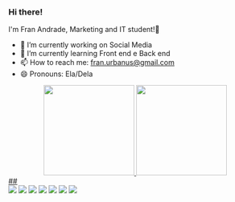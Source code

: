 ### Hi there!
I'm Fran Andrade, Marketing and IT student!👋


- 🔭 I’m currently working on Social Media
- 🌱 I’m currently learning Front end e Back end
- 📫 How to reach me: fran.urbanus@gmail.com
- 😄 Pronouns: Ela/Dela

<div align="center">
  <a href="https://github.com/Fra-Andrade">
  <img height="180em" src="https://github-readme-stats.vercel.app/api?username=Fran-Andrade&show_icons=true&theme=dracula&include_all_commits=true&count_private=true"/>
  <img height="180em" src="https://github-readme-stats.vercel.app/api/top-langs/?username=Fran-Andrade&layout=compact&langs_count=7&theme=dracula"/>
</div>
##
<div> 
  <a href="https://www.youtube.com/channel/UCnUMy5PSzL-u9xUf4PD0Pzw" target="_blank"><img src="https://img.shields.io/badge/YouTube-FF0000?style=for-the-badge&logo=youtube&logoColor=white" target="_blank"></a>
  <a href="https://www.instagram.com/sou_eu_fran/" target="_blank"><img src="https://img.shields.io/badge/-Instagram-%23E4405F?style=for-the-badge&logo=instagram&logoColor=white" target="_blank"></a>
 	<a href="https://www.twitch.tv/soueufran" target="_blank"><img src="https://img.shields.io/badge/Twitch-9146FF?style=for-the-badge&logo=twitch&logoColor=white" target="_blank"></a>
 <a href="https://discord.gg/FranAndrade#1507" target="_blank"><img src="https://img.shields.io/badge/Discord-7289DA?style=for-the-badge&logo=discord&logoColor=white" target="_blank"></a> 
  <a href = "mailto:fran.urbanus@gmail.com"><img src="https://img.shields.io/badge/-Gmail-%23333?style=for-the-badge&logo=gmail&logoColor=white" target="_blank"></a>
  <a href="https://www.linkedin.com/in/franciely-andrade-2925a7119" target="_blank"><img src="https://img.shields.io/badge/-LinkedIn-%230077B5?style=for-the-badge&logo=linkedin&logoColor=white" target="_blank"></a> 
 <a href="[https://www.linkedin.com/in/franciely-andrade-2925a7119](https://twitter.com/FranAnd74095829)" target="_blank"><img src="https://img.shields.io/badge/Twitter-1DA1F2?style=for-the-badge&logo=twitter&logoColor=white" target="_blank"></a> 

</div>


